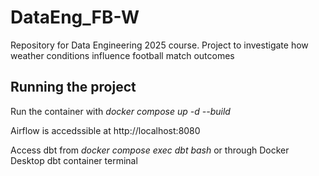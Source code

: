 # DataEng_FB-W
Repository for Data Engineering 2025 course. Project to investigate how weather conditions influence football match outcomes


## Running the project

Run the container with *docker compose up -d --build*

Airflow is accedssible at http://localhost:8080

Access dbt from *docker compose exec dbt bash* or through Docker Desktop dbt container terminal
